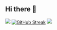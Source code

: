 ## Hi there 👋

<a href="https://github.com/anuraghazra/github-readme-stats"><img src="https://github-readme-stats.vercel.app/api?username=Jouca&show=prs_merged,prs_merged_percentage&show_icons=true&theme=omni" /></a>
<a href="https://git.io/streak-stats"><img align="center" src="https://streak-stats.demolab.com?user=Jouca&theme=omni&date_format=%5BY%20%5DM%20j&fire=EB5454" alt="GitHub Streak" /></a>
<a href="https://github.com/anuraghazra/convoychat"><img src="https://github-readme-stats.vercel.app/api/top-langs/?username=Jouca&langs_count=8&theme=omni&layout=donut-vertical" /></a>
